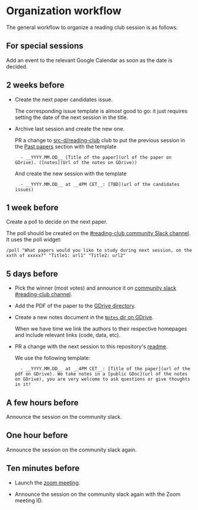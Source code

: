 # Organization workflow

The general workflow to organize a reading club session is as follows:

## For special sessions

Add an event to the relevant Google Calendar as soon as the date is decided.

## 2 weeks before

- Create the next paper candidates issue.

    The corresponding issue template is almost good to go: it just
    requires setting the date of the next session in the title.

- Archive last session and create the new one.

    PR a change to
    [src-d/reading-club](https://github.com/src-d/reading-club) club
    to put the previous session in the [Past
    papers](README.md#past-papers) section with the template

        - __YYYY.MM.DD__ [Title of the paper](url of the paper on GDrive). ([notes](Url of the notes on GDrive))
    
    And create the new session with the template

        - __YYYY.MM.DD__ at __4PM CET__: [TBD](url of the candidates issues)

## 1 week before

Create a poll to decide on the next paper.

The poll should be created on the [#reading-club community Slack
channel](https://sourced-community.slack.com/messages/CCLPL1WQH). It
uses the poll widget:

    /poll "What papers would you like to study during next session, on the xxth of xxxxx?" "Title1: url1" "Title2: url2"

## 5 days before

- Pick the winner (most votes) and announce it on [community slack
  #reading-club
  channel](https://sourced-community.slack.com/messages/CCLPL1WQH).

- Add the PDF of the paper to the [GDrive
  directory](https://drive.google.com/drive/u/1/folders/1cAzkDW_sXb49gRZvvhVvXu3Wi_84lQdn).

- Create a new notes document in the [`Notes` dir on
  GDrive](https://drive.google.com/drive/folders/1IQ7-wOea32lDkd69-NcLw5xYB74oH6rJ).

    When we have time we link the authors to their respective
    homepages and include relevant links (code, data, etc).

- PR a change with the next session to this repository's
  [readme](README.md#next-sessions).

    We use the following template:

        - __YYYY.MM.DD__ at __4PM CET__: [Title of the paper](url of the pdf on GDrive). We take notes in a [public GDoc](url of the notes on GDrive), you are very welcome to ask questions or give thoughts in it!

## A few hours before

Announce the session on the community slack.

## One hour before

Announce the session on the community slack again.

## Ten minutes before

- Launch the [zoom
  meeting](https://github.com/src-d/reading-club#where).

- Announce the session on the community slack again with the Zoom
  meeting ID.
